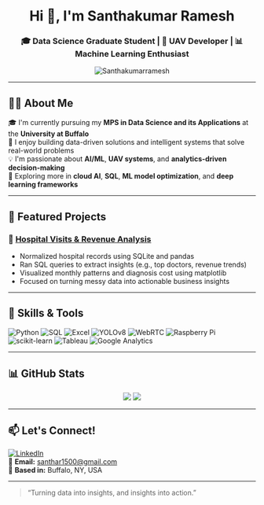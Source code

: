 <h1 align="center">Hi 👋, I'm Santhakumar Ramesh</h1>
<h3 align="center">🎓 Data Science Graduate Student | 🚁 UAV Developer | 📊 Machine Learning Enthusiast</h3>

<p align="center">
  <img src="https://komarev.com/ghpvc/?username=Santhakumarramesh&label=Profile%20views&color=0e75b6&style=flat" alt="Santhakumarramesh" />
</p>

---

## 🙋‍♂️ About Me

🎓 I'm currently pursuing my **MPS in Data Science and its Applications** at the **University at Buffalo**  
🚀 I enjoy building data-driven solutions and intelligent systems that solve real-world problems  
💡 I'm passionate about **AI/ML**, **UAV systems**, and **analytics-driven decision-making**  
🧩 Exploring more in **cloud AI**, **SQL**, **ML model optimization**, and **deep learning frameworks**

---

## 💼 Featured Projects

### 🏥 [Hospital Visits & Revenue Analysis](https://github.com/Santhakumarramesh/Hospital-Visit-Analysis)
- Normalized hospital records using SQLite and pandas  
- Ran SQL queries to extract insights (e.g., top doctors, revenue trends)  
- Visualized monthly patterns and diagnosis cost using matplotlib  
- Focused on turning messy data into actionable business insights

---

## 🧠 Skills & Tools

![Python](https://img.shields.io/badge/-Python-black?style=flat-square&logo=python)
![SQL](https://img.shields.io/badge/-SQL-blue?style=flat-square&logo=postgresql)
![Excel](https://img.shields.io/badge/-Excel-green?style=flat-square&logo=microsoft-excel)
![YOLOv8](https://img.shields.io/badge/-YOLOv8-red?style=flat-square)
![WebRTC](https://img.shields.io/badge/-WebRTC-orange?style=flat-square)
![Raspberry Pi](https://img.shields.io/badge/-RaspberryPi-maroon?style=flat-square&logo=raspberry-pi)
![scikit-learn](https://img.shields.io/badge/-scikit--learn-orange?style=flat-square&logo=scikit-learn)
![Tableau](https://img.shields.io/badge/-Tableau-blue?style=flat-square&logo=tableau)
![Google Analytics](https://img.shields.io/badge/-Google%20Analytics-white?style=flat-square&logo=google-analytics)

---

## 📊 GitHub Stats

<p align="center">
  <img src="https://github-readme-stats.vercel.app/api?username=Santhakumarramesh&show_icons=true&theme=react" />
  <img src="https://github-readme-streak-stats.herokuapp.com/?user=Santhakumarramesh&theme=react" />
</p>

---

## 📫 Let's Connect!

[![LinkedIn](https://img.shields.io/badge/-LinkedIn-blue?style=flat-square&logo=linkedin)](https://linkedin.com/in/santhakumar-ramesh-865960203)  
📧 **Email:** santhar1500@gmail.com  
📍 **Based in:** Buffalo, NY, USA  

---

> “Turning data into insights, and insights into action.”

